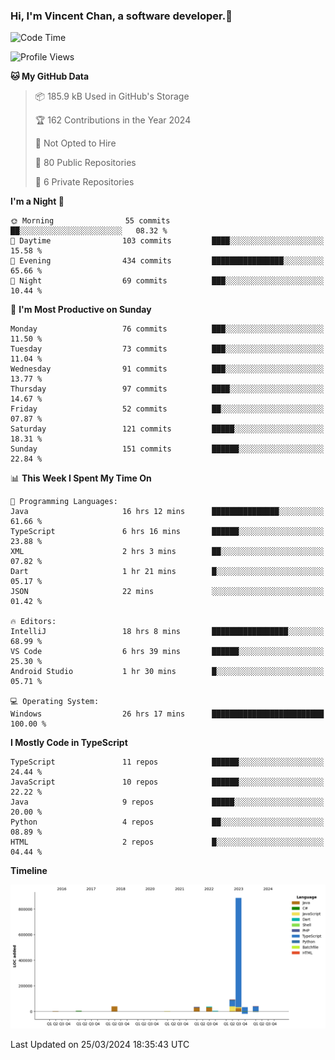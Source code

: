 ### Hi, I'm Vincent Chan, a software developer.👋

<!--
**hkvincent/hkvincent** is a ✨ _special_ ✨ repository because its `README.md` (this file) appears on your GitHub profile.

Here are some ideas to get you started:

- 🔭 I’m currently working on ...
- 🌱 I’m currently learning ...
- 👯 I’m looking to collaborate on ...
- 🤔 I’m looking for help with ...
- 💬 Ask me about ...
- 📫 How to reach me: ...
- 😄 Pronouns: ...
- ⚡ Fun fact: ...
-->
<!--START_SECTION:waka-->
![Code Time](http://img.shields.io/badge/Code%20Time-953%20hrs%2014%20mins-blue)

![Profile Views](http://img.shields.io/badge/Profile%20Views-0-blue)

**🐱 My GitHub Data** 

> 📦 185.9 kB Used in GitHub's Storage 
 > 
> 🏆 162 Contributions in the Year 2024
 > 
> 🚫 Not Opted to Hire
 > 
> 📜 80 Public Repositories 
 > 
> 🔑 6 Private Repositories 
 > 
**I'm a Night 🦉** 

```text
🌞 Morning                55 commits          ██░░░░░░░░░░░░░░░░░░░░░░░   08.32 % 
🌆 Daytime                103 commits         ████░░░░░░░░░░░░░░░░░░░░░   15.58 % 
🌃 Evening                434 commits         ████████████████░░░░░░░░░   65.66 % 
🌙 Night                  69 commits          ███░░░░░░░░░░░░░░░░░░░░░░   10.44 % 
```
📅 **I'm Most Productive on Sunday** 

```text
Monday                   76 commits          ███░░░░░░░░░░░░░░░░░░░░░░   11.50 % 
Tuesday                  73 commits          ███░░░░░░░░░░░░░░░░░░░░░░   11.04 % 
Wednesday                91 commits          ███░░░░░░░░░░░░░░░░░░░░░░   13.77 % 
Thursday                 97 commits          ████░░░░░░░░░░░░░░░░░░░░░   14.67 % 
Friday                   52 commits          ██░░░░░░░░░░░░░░░░░░░░░░░   07.87 % 
Saturday                 121 commits         █████░░░░░░░░░░░░░░░░░░░░   18.31 % 
Sunday                   151 commits         ██████░░░░░░░░░░░░░░░░░░░   22.84 % 
```


📊 **This Week I Spent My Time On** 

```text
💬 Programming Languages: 
Java                     16 hrs 12 mins      ███████████████░░░░░░░░░░   61.66 % 
TypeScript               6 hrs 16 mins       ██████░░░░░░░░░░░░░░░░░░░   23.88 % 
XML                      2 hrs 3 mins        ██░░░░░░░░░░░░░░░░░░░░░░░   07.82 % 
Dart                     1 hr 21 mins        █░░░░░░░░░░░░░░░░░░░░░░░░   05.17 % 
JSON                     22 mins             ░░░░░░░░░░░░░░░░░░░░░░░░░   01.42 % 

🔥 Editors: 
IntelliJ                 18 hrs 8 mins       █████████████████░░░░░░░░   68.99 % 
VS Code                  6 hrs 39 mins       ██████░░░░░░░░░░░░░░░░░░░   25.30 % 
Android Studio           1 hr 30 mins        █░░░░░░░░░░░░░░░░░░░░░░░░   05.71 % 

💻 Operating System: 
Windows                  26 hrs 17 mins      █████████████████████████   100.00 % 
```

**I Mostly Code in TypeScript** 

```text
TypeScript               11 repos            ██████░░░░░░░░░░░░░░░░░░░   24.44 % 
JavaScript               10 repos            ██████░░░░░░░░░░░░░░░░░░░   22.22 % 
Java                     9 repos             █████░░░░░░░░░░░░░░░░░░░░   20.00 % 
Python                   4 repos             ██░░░░░░░░░░░░░░░░░░░░░░░   08.89 % 
HTML                     2 repos             █░░░░░░░░░░░░░░░░░░░░░░░░   04.44 % 
```



**Timeline**

![Lines of Code chart](https://raw.githubusercontent.com/hkvincent/hkvincent/main/assets/bar_graph.png)


 Last Updated on 25/03/2024 18:35:43 UTC
<!--END_SECTION:waka-->
